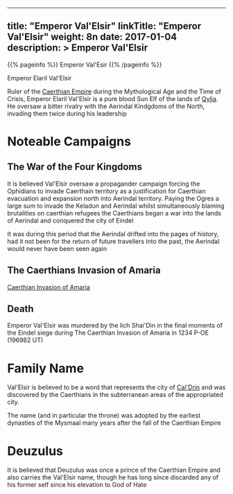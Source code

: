 
---
title: "Emperor Val'Elsir"
linkTitle: "Emperor Val'Elsir"
weight: 8n
date: 2017-01-04
description: >
 Emperor Val'Elsir
---

{{% pageinfo %}}
Emperor Val'Esir
{{% /pageinfo %}}

Emperor Elaril Val'Elsir

Ruler of the [Caerthian Empire](https://www.fallofanempire.com/docs/races/caerthian/) during the Mythological Age and the Time of Crisis, Emperor Elaril Val'Elsir is a pure blood Sun Elf of the lands of [Qylia](https://www.fallofanempire.com/docs/locations/qylia/). He oversaw a bitter rivalry with the Aerindal Kindgdoms of the North, invading them twice during his leadership

# Noteable Campaigns

## The War of the Four Kingdoms

It is believed Val'Elsir oversaw a propagander campaign forcing the Ophidians to invade Caerthain territory as a justification for Caerthian evacuation and expansion north into Aerindal territory. Paying the Ogres a large sum to invade the Keladun and Aerindal whilst simultaneously blaming brutalities on caerthian refugees the Caerthians began a war into the lands of Aerindal and conquered the city of Eindel

It was during this period that the Aerindal drifted into the pages of history, had it not been for the return of future travellers into the past, the Aerindal would never have been seen again

## The Caerthians Invasion of Amaria

[Caerthian Invasion of Amaria](https://www.fallofanempire.com/docs/events/the-caerthian-invasion/)

## Death

Emperor Val'Elsir was murdered by the lich Shai'Din in the final moments of the Eindel siege during The Caerthian Invasion of Amaria in 1234 P-OE (196982 UT)

# Family Name

Val'Elsir is believed to be a word that represents the city of [Cal'Drin](https://www.fallofanempire.com/docs/locations/qylia/caldrin/) and was discovered by the Caerthians in the subterranean areas of the appropriated city. 

The name (and in particular the throne) was adopted by the earliest dynasties of the Mysmaal many years after the fall of the Caerthian Empire

# Deuzulus

It is believed that Deuzulus was once a prince of the Caerthian Empire and also carries the Val'Elsir name, though he has long since discarded any of his former self since his elevation to God of Hate
